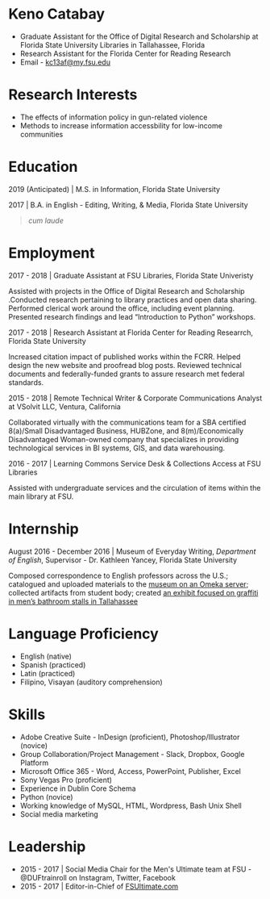 # Keno Catabay
* Graduate Assistant for the Office of Digital Research and Scholarship at Florida State University Libraries in Tallahassee, Florida
* Research Assistant for the Florida Center for Reading Research
* Email - kc13af@my.fsu.edu
# Research Interests
* The effects of information policy in gun-related violence
* Methods to increase information accessbility for low-income communities
# Education
2019 (Anticipated) | M.S. in Information, Florida State University

2017 | B.A. in English - Editing, Writing, & Media, Florida State University
> *cum laude*
# Employment
2017 - 2018 | Graduate Assistant at FSU Libraries, Florida State Univeristy

Assisted with projects in the Office of Digital Research and Scholarship .Conducted research pertaining to library practices and open data sharing. Performed clerical work around the office, including event planning. Presented research findings and lead “Introduction to Python” workshops.

2017 - 2018 | Research Assistant at Florida Center for Reading Researrch, Florida State University

Increased citation impact of published works within the FCRR. Helped design the new website and proofread blog posts. Reviewed technical documents and federally-funded grants to assure research met federal standards.

2015 - 2018 | Remote Technical Writer & Corporate Communications Analyst at VSolvit LLC, Ventura, California

Collaborated virtually with the communications team for a SBA certified 8(a)/Small Disadvantaged Business, HUBZone, and 8(m)/Economically Disadvantaged Woman-owned company that specializes in providing technological services in BI systems, GIS, and data warehousing.

2016 - 2017 | Learning Commons Service Desk & Collections Access at FSU Libraries

Assisted with undergraduate services and the circulation of items within the main library at FSU.

# Internship
August 2016 - December 2016 | Museum of Everyday Writing, *Department of English*, Supervisor - Dr. Kathleen Yancey, Florida State University

Composed correspondence to English professors across the U.S.; catalogued and uploaded materials to the [museum on an Omeka server](http://museumofeverydaywriting.omeka.net/); collected artifacts from student body; created [an exhibit focused on graffiti in men’s bathroom stalls in Tallahassee](https://museumofeverydaywriting.omeka.net/exhibits/show/graffiti-in-men-s-bathrooms/intro)

# Language Proficiency
* English (native)
* Spanish (practiced)
* Latin (practiced)
* Filipino, Visayan (auditory comprehension)

# Skills

* Adobe Creative Suite - InDesign (proficient), Photoshop/Illustrator (novice)
* Group Collaboration/Project Management - Slack, Dropbox, Google Platform
* Microsoft Office 365 - Word, Access, PowerPoint, Publisher, Excel
* Sony Vegas Pro (proficient)
* Experience in Dublin Core Schema
* Python (novice)
* Working knowledge of MySQL, HTML, Wordpress, Bash Unix Shell
* Social media marketing

# Leadership

* 2015 - 2017 | Social Media Chair for the Men's Ultimate team at FSU - @DUFtrainroll on Instagram, Twitter, Facebook
* 2015 - 2017 | Editor-in-Chief of [FSUltimate.com](fsultimate.com)
